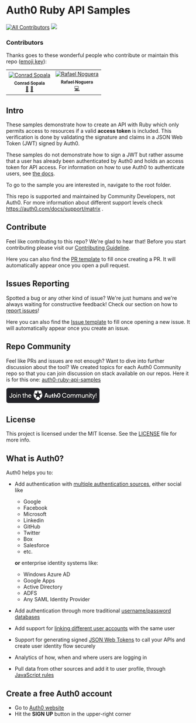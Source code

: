 # Auth0 Ruby API Samples
[![All Contributors](https://img.shields.io/badge/all_contributors-2-orange.svg?style=flat-square)](#contributors) <img src="https://img.shields.io/badge/community-driven-brightgreen.svg"/> <br>

### Contributors

Thanks goes to these wonderful people who contribute or maintain this repo ([emoji key](https://allcontributors.org/docs/en/emoji-key)):

<!-- ALL-CONTRIBUTORS-LIST:START - Do not remove or modify this section -->
<!-- prettier-ignore -->
<table>
  <tr>
    <td align="center"><a href="https://twitter.com/beardaway"><img src="https://avatars3.githubusercontent.com/u/11062800?v=4" width="100px;" alt="Conrad Sopala"/><br /><sub><b>Conrad Sopala</b></sub></a><br /><a href="#maintenance-beardaway" title="Maintenance">🚧</a> <a href="#review-beardaway" title="Reviewed Pull Requests">👀</a></td>
    <td align="center"><a href="https://rafael-noguera.com.ve"><img src="https://avatars2.githubusercontent.com/u/15782359?v=4" width="100px;" alt="Rafael Noguera"/><br /><sub><b>Rafael Noguera</b></sub></a><br /><a href="https://github.com/auth0-community/auth0-ruby-api-samples/commits?author=rafanog" title="Code">💻</a></td>
  </tr>
</table>

<!-- ALL-CONTRIBUTORS-LIST:END -->

## Intro 
These samples demonstrate how to create an API with Ruby which only permits access to resources if a valid **access token** is included. This verification is done by validating the signature and claims in a JSON Web Token (JWT) signed by Auth0.

These samples do not demonstrate how to sign a JWT but rather assume that a user has already been authenticated by Auth0 and holds an access token for API access. For information on how to use Auth0 to authenticate users, see [the docs](https://auth0.com/docs).

To go to the sample you are interested in, navigate to the root folder.

This repo is supported and maintained by Community Developers, not Auth0. For more information about different support levels check https://auth0.com/docs/support/matrix .

## Contribute

Feel like contributing to this repo? We're glad to hear that! Before you start contributing please visit our [Contributing Guideline](https://github.com/auth0-community/getting-started/blob/master/CONTRIBUTION.md).

Here you can also find the [PR template](https://github.com/auth0-community/auth0-ruby-api-samples/blob/master/PULL_REQUEST_TEMPLATE.md) to fill once creating a PR. It will automatically appear once you open a pull request.

## Issues Reporting

Spotted a bug or any other kind of issue? We're just humans and we're always waiting for constructive feedback! Check our section on how to [report issues](https://github.com/auth0-community/getting-started/blob/master/CONTRIBUTION.md#issues)!

Here you can also find the [Issue template](https://github.com/auth0-community/auth0-ruby-api-samples/blob/master/ISSUE_TEMPLATE.md) to fill once opening a new issue. It will automatically appear once you create an issue.

## Repo Community

Feel like PRs and issues are not enough? Want to dive into further discussion about the tool? We created topics for each Auth0 Community repo so that you can join discussion on stack available on our repos. Here it is for this one: [auth0-ruby-api-samples](https://community.auth0.com/t/auth0-community-oss-auth0-ruby-api-samples/15972)

<a href="https://community.auth0.com/">
<img src="/Assets/join_auth0_community_badge.png"/>
</a>

## License

This project is licensed under the MIT license. See the [LICENSE](https://github.com/auth0-community/auth0-ruby-api-samples/blob/master/LICENSE) file for more info.

## What is Auth0?

Auth0 helps you to:

* Add authentication with [multiple authentication sources](https://docs.auth0.com/identityproviders), either social like
  * Google
  * Facebook
  * Microsoft
  * Linkedin
  * GitHub
  * Twitter
  * Box
  * Salesforce
  * etc.

  **or** enterprise identity systems like:
  * Windows Azure AD
  * Google Apps
  * Active Directory
  * ADFS
  * Any SAML Identity Provider

* Add authentication through more traditional [username/password databases](https://docs.auth0.com/mysql-connection-tutorial)
* Add support for [linking different user accounts](https://docs.auth0.com/link-accounts) with the same user
* Support for generating signed [JSON Web Tokens](https://docs.auth0.com/jwt) to call your APIs and create user identity flow securely
* Analytics of how, when and where users are logging in
* Pull data from other sources and add it to user profile, through [JavaScript rules](https://docs.auth0.com/rules)

## Create a free Auth0 account

* Go to [Auth0 website](https://auth0.com/signup)
* Hit the **SIGN UP** button in the upper-right corner
